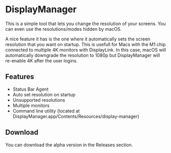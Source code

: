 # DisplayManager

This is a simple tool that lets you change the resolution of your screens. You can even use the resolutions/modes hidden by macOS.

A nice feature it has is the one where it automatically sets the screen resolution that you want on startup. This is usefull for Macs with the M1 chip connected to multiple 4K monitors with DisplayLink. 
In this case, macOS will automatically downgrade the resolution to 1080p but DisplayManager will re-enable 4K after the user logins.

## Features

* Status Bar Agent 
* Auto set resolution on startup
* Unsupported resolutions
* Multiple monitors
* Command line utility (located at DisplayManager.app/Contents/Resources/display-manager)


## Download

You can download the alpha version in the Releases section.
